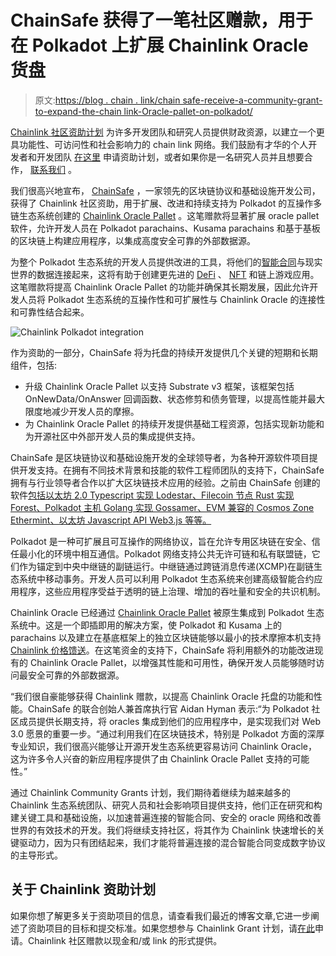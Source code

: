 # ChainSafe 获得了一笔社区赠款，用于在 Polkadot 上扩展 Chainlink Oracle 货盘

> 原文:[https://blog . chain . link/chain safe-receive-a-community-grant-to-expand-the-chain link-Oracle-pallet-on-polkadot/](https://blog.chain.link/chainsafe-receives-a-community-grant-to-expand-the-chainlink-oracle-pallet-on-polkadot/)

[Chainlink 社区资助计划](https://blog.chain.link/introducing-the-chainlink-community-grant-program/) 为许多开发团队和研究人员提供财政资源，以建立一个更具功能性、可访问性和社会影响力的 chain link 网络。我们鼓励有才华的个人开发者和开发团队 [在这里](https://chainlinkgrants.typeform.com/to/efEbsq) 申请资助计划，或者如果你是一名研究人员并且想要合作， [联系我们](/cdn-cgi/l/email-protection#fb899e889e9a899893bb98939a929597929590979a9988d5989496) 。



我们很高兴地宣布， [ChainSafe](https://chainsafe.io/) ，一家领先的区块链协议和基础设施开发公司，获得了 Chainlink 社区资助，用于扩展、改进和持续支持为 Polkadot 的互操作多链生态系统创建的 [Chainlink Oracle Pallet](https://polkadot.network/chainlink-makes-oracle-pallet-available-to-all-substrate-polkadot-and-kusama-chains-2/) 。这笔赠款将显著扩展 oracle pallet 软件，允许开发人员在 Polkadot parachains、Kusama parachains 和基于基板的区块链上构建应用程序，以集成高度安全可靠的外部数据源。

为整个 Polkadot 生态系统的开发人员提供改进的工具，将他们的[智能合同](https://chain.link/education/smart-contracts)与现实世界的数据连接起来，这将有助于创建更先进的 [DeFi](https://chain.link/education/defi) 、 [NFT](https://chain.link/education/nfts) 和链上游戏应用。这笔赠款将提高 Chainlink Oracle Pallet 的功能并确保其长期发展，因此允许开发人员将 Polkadot 生态系统的互操作性和可扩展性与 Chainlink Oracle 的连接性和可靠性结合起来。

![Chainlink Polkadot integration](../Images/16b07f147aff307f93e9162ddb9dc522.png)

作为资助的一部分，ChainSafe 将为托盘的持续开发提供几个关键的短期和长期组件，包括:

*   升级 Chainlink Oracle Pallet 以支持 Substrate v3 框架，该框架包括 OnNewData/OnAnswer 回调函数、状态修剪和债务管理，以提高性能并最大限度地减少开发人员的摩擦。
*   为 Chainlink Oracle Pallet 的持续开发提供基础工程资源，包括实现新功能和为开源社区中外部开发人员的集成提供支持。

ChainSafe 是区块链协议和基础设施开发的全球领导者，为各种开源软件项目提供开发支持。在拥有不同技术背景和技能的软件工程师团队的支持下，ChainSafe 拥有与行业领导者合作以扩大区块链技术应用的经验。之前由 ChainSafe 创建的软件[包括以太坊 2.0 Typescript 实现 Lodestar、Filecoin 节点 Rust 实现 Forest、Polkadot 主机 Golang 实现 Gossamer、EVM 兼容的 Cosmos Zone Ethermint、以太坊 Javascript API Web3.js 等等。](https://chainsafe.io/projects)

Polkadot 是一种可扩展且可互操作的网络协议，旨在允许专用区块链在安全、信任最小化的环境中相互通信。Polkadot 网络支持公共无许可链和私有联盟链，它们作为锚定到中央中继链的副链运行。中继链通过跨链消息传递(XCMP)在副链生态系统中移动事务。开发人员可以利用 Polkadot 生态系统来创建高级智能合约应用程序，这些应用程序受益于透明的链上治理、增加的吞吐量和安全的共识机制。

Chainlink Oracle 已经通过 [Chainlink Oracle Pallet](https://polkadot.network/chainlink-makes-oracle-pallet-available-to-all-substrate-polkadot-and-kusama-chains-2/) 被原生集成到 Polkadot 生态系统中。这是一个即插即用的解决方案，使 Polkadot 和 Kusama 上的 parachains 以及建立在基底框架上的独立区块链能够以最小的技术摩擦本机支持 [Chainlink 价格馈送](https://data.chain.link)。在这笔资金的支持下，ChainSafe 将利用额外的功能改进现有的 Chainlink Oracle Pallet，以增强其性能和可用性，确保开发人员能够随时访问最安全可靠的外部数据源。

“我们很自豪能够获得 Chainlink 赠款，以提高 Chainlink Oracle 托盘的功能和性能。ChainSafe 的联合创始人兼首席执行官 Aidan Hyman 表示:“为 Polkadot 社区成员提供长期支持，将 oracles 集成到他们的应用程序中，是实现我们对 Web 3.0 愿景的重要一步。“通过利用我们在区块链技术，特别是 Polkadot 方面的深厚专业知识，我们很高兴能够让开源开发生态系统更容易访问 Chainlink Oracle，这为许多令人兴奋的新应用程序提供了由 Chainlink Oracle Pallet 支持的可能性。”

通过 Chainlink Community Grants 计划，我们期待着继续为越来越多的 Chainlink 生态系统团队、研究人员和社会影响项目提供支持，他们正在研究和构建关键工具和基础设施，以加速普遍连接的智能合同、安全的 oracle 网络和改善世界的有效技术的开发。我们将继续支持社区，将其作为 Chainlink 快速增长的关键驱动力，因为只有团结起来，我们才能将普遍连接的混合智能合同变成数字协议的主导形式。

## 关于 Chainlink 资助计划

如果你想了解更多关于资助项目的信息，请查看我们最近的博客文章,它进一步阐述了资助项目的目标和提交标准。如果您想参与 Chainlink Grant 计划，请[在此](https://chainlinkgrants.typeform.com/to/efEbsq)申请。Chainlink 社区赠款以现金和/或 link 的形式提供。

